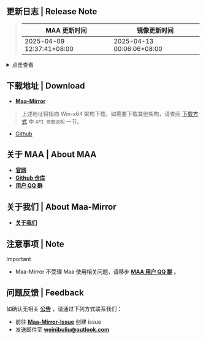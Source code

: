 ## 更新日志 | Release Note
> MAA 更新时间 | 镜像更新时间
> --- | ---
> 2025-04-09 12:37:41+08:00 | 2025-04-13 00:06:06+08:00

<details>

<summary>点击查看</summary>

### Highlight

本次更新我们带来了全新的导航系统与视觉体验升级，并持续优化错误反馈机制，让牛牛更聪明更贴心！

#### 主线导航系统更新

国服新版 UI 导航系统已实装适配（注：第 15 章与 OF-1 因关卡结构特殊暂未支持导航），例如 `1-7`、`R8-11`、`12-17 磨难` 均支持自动导航到关卡。

现在牛牛能更精准识别主界面入口逻辑，自动作战时遇到路径变动也不会迷路啦~

#### 随附资源更新

本次版本随附游戏资源更新至【离解复合#0408】，新主线关卡现已支持自动战斗，欢迎到 <https://prts.plus/> 查看大佬们的作业（注：作业站暂不支持筛选第 15 章关卡）

#### 视觉体验升级

全新【背景设置】面板现已加入豪华套餐！你可以：

- 自定义壁纸并实时显示效果
- 调节背景透明度打造朦胧美
- 开启高斯模糊获得毛玻璃质感

（悄悄说：设置路径在【设置】→【背景设置】，快去试试吧！）

#### 信息反馈优化

新增 MirrorChyan 镜像服务的错误代码提示，至少能让你知道锅是谁背。

SMTP 邮件通知也已支持 HTML 彩色标记，可以在邮件里显示和 MAA 中一样的彩色信息咯~

#### 问题反馈优化

在 MAA 的【设置】界面，新增了“问题反馈”一节，用户可以使用【生成日志压缩包】按钮一键打包日志，然后使用【打开日志文件夹】按钮找到日志压缩包。

这样，大家在反馈问题时应该都会记得带上日志吧，**应该都会吧（盯）**

#### 关键问题修复

- 修复了第15章自动战斗失效的小 bug
- 会客室现在可以愉快地赠送线索啦，如果牛牛翻了 10 页，或是翻到最后一页，也找不到缺对应线索的好友，就会把线索送给当前页第一个好友
- 肉鸽难度选择界面显示逻辑更加清晰直观

----

以下是详细内容：

### 新增 | New

* 支持新 UI 主线导航 (#12278) `@`ABA2396
* 添加控件半透明背景色，新增自定义背景 (#12204) `@`ABA2396 `@`status102
* 新增 MirrorChyan ErrorCode 提示 (#12202) `@`ABA2396
* 调整下载来源提示 (#12156) `@`MistEO
* Mac 任务列表支持多个开始唤醒，以实现多账号 (#12144) `@`hguandl
* Telegram Topic notification (#12188) `@`Constrat
* YoStarEN Sarkaz theme + JP and KR template optimization `@`Constrat
* SSS#6 for EN (#12168) `@`dragonheart107
* EN Siege Alter gamedata `@`Constrat
* YostarEN/JP/KR GO navigation `@`Constrat `@`Manicsteiner `@`HX3N

### 改进 | Improved

* 资源更新换一个解压目录 (#12153) `@`MistEO
* 自动战斗开始前仅移除相似的召唤物头像缓存 `@`status102
* 优化肉鸽难度选择显示 `@`ABA2396

### 修复 | Fix

* 自动战斗-战斗列表 突袭难度切换失效 `@`status102
* wpf 外服资源加载错误 `@`status102
* 修复资源/肉鸽导航 (#12266) `@`ABA2396
* 保全开始部署 点击过快导致点击无效 (#12185) `@`Daydreamer114
* 自动战斗在开启战斗列表时导入作业后，关闭战斗列表开始任务时作业使用错误 `@`status102
* 15章 自动战斗 `@`ABA2396
* 钼铅识别错误 `@`ABA2396
* 线索翻页限制 10 次，超出次数或未识别到下一页强制给当页第一个好友送线索 `@`ABA2396
* mac下选择难度 999 导致卡死 (#12235) `@`Alan-Charred
* 修复宿舍填充干员时不经过检测盲点首位干员的问题 (#12234) `@`Alan-Charred
* 繁中服生息演算無法讀檔 (#12230) `@`momomochi987
* CheckLevelMax ocr target "-" -> digits (#12223) `@`BxFS
* YostarKR lower StartToVisit templThreshold (#12193) `@`HX3N
* SSS#6 directional EC and branches `@`Constrat
* 繁中服_生息演算組裝道具後卡住 (#12182) `@`momomochi987 `@`Daydreamer114

### 文档 | Docs

* 添加ci文档 (#11924) `@`SherkeyXD `@`Rbqwow
* 调整新手上路步骤顺序 (#12228) `@`Rbqwow
* add space `@`MistEO

### 其他 | Other

* handle leak `@`dantmnf
* 开始作战 `@`ABA2396
* 自动更新 `@`hguandl
* 控制中枢模板mask (#12177) `@`Daydreamer114
* warning SA1413 in Telegram notifications `@`Constrat
* xaml requires &#160; `@`Constrat
* update version.json on Arknights-Tile-Pos changes fix 43c672df541bae77b484c2faeb23c4522230e3ca `@`Constrat
* roguelike already left encounter check and return from map screen (#12088) `@`BxFS
* prettier formatting `@`Constrat
* revert infrast.json temporary `@`MistEO
* 外部通知 SMTP 与 Qmsg 输入框样式错误 `@`ABA2396
* 落了个 ResetRecruitVariables `@`ABA2396
* 其他地图数据修复 `@`status102
* 主线 15 章地图修复 `@`status102
* 反转右键效果时更新 tooltip 悬浮提示 `@`ABA2396
* check nightly version with mirrorchyan (#12173) `@`MistEO
* overseas (JP & KR) data (#12274) `@`Constrat
* 添加自定义任务，仅在 debug 模式下可见入口 `@`ABA2396
* 调整主任务勾选框显示 (#12283) `@`ABA2396
* Wpf CustomTask 序列化 (#12264) `@`status102
* 繁中服「生路」活動導航 (#12224) `@`momomochi987
* gpu 选项禁用滚轮切换 `@`ABA2396
* 移除过时的重连代码 `@`ABA2396
* 繁中服_聲浪安保派駐_定向導能元件 (#12174) `@`momomochi987
* Wpf肉鸽任务序列化 (#12124) `@`status102
* 添加一个临时定时 (#12243) `@`ABA2396
* 将密码框样式独立出来 `@`ABA2396
* 提前适应新 UI 的资源关卡和肉鸽图标 `@`ABA2396
* 给反转 CheckBox 加个样式 `@`ABA2396
* 添加背景模糊半径滑块 `@`ABA2396
* 添加反转主任务右键单击效果勾选项 `@`ABA2396
* 调整背景模糊默认半径 `@`ABA2396
* 可修改 gui.json 自定义 Background 模糊半径 `@`ABA2396
* YostarKR ocr and UI updates (#12284) `@`HX3N
* YostarJP clue and GUI updates (#12276) `@`Manicsteiner
* fix version time `@`MistEO
* update en-bug-report template `@`Daydreamer114
* YostarKR Sarkaz Theme (#12220) `@`HX3N
* YostarJP Sarkaz Theme (#12216) `@`Manicsteiner
* YostarJP 琳琅诗怀雅 ocr fix (#12219) `@`Manicsteiner
* update wording about mirrorchyan (#12208) `@`MistEO
* add delay pre UnlockClues `@`Constrat
* YostarKR SSS#6 BuffChoose (#12191) `@`HX3N
* update issue_template to remove new lines for EN `@`Constrat
* tweak SSS files for global `@`Constrat
* tweaked SSS copilot operators output `@`Constrat
* add space after `:` `@`Constrat
* YostarJP EnterInfrastDelicious (#12176) `@`Manicsteiner
* set output to UTF_8 for ResourceUpdater `@`Constrat
* manual update version `@`MistEO
* bump maa-cli to 0.5.4 (#12091) `@`wangl-cc

**Full Changelog**: [v5.14.1 -> v5.15.0](https://github.com/MaaAssistantArknights/MaaAssistantArknights/compare/v5.14.1...v5.15.0)


</details>

## 下载地址 | Download
- **[Maa-Mirror](https://maa.mmirror.top/arch=win-x64?ver=v5.15.0)**
> 上述地址将指向 Win-x64 架构下载。如需要下载其他架构，请查阅 [下载方式](https://mmirror.top/download.html) 中 `API 参数说明` 一节。
- [Github](https://github.com/MaaAssistantArknights/MaaAssistantArknights/releases/v5.15.0)

## 关于 MAA | About MAA
- **[官网](https://maa.plus)**
- **[Github 仓库](https://github.com/MaaAssistantArknights/MaaAssistantArknights)**
- **[用户 QQ 群](https://ota.maa.plus/MaaAssistantArknights/api/qqgroup)**

## 关于我们 | About Maa-Mirror
- **[关于我们](https://mmirror.top/about.html)**

## 注意事项 | Note
> [!IMPORTANT]
> - Maa-Mirror 不受理 Maa 使用相关问题，请移步 **[MAA 用户 QQ 群](https://ota.maa.plus/MaaAssistantArknights/api/qqgroup)** 。

## 问题反馈 | Feedback
如确认无相关 **[公告](https://mmirror.top/post/gong-gao.html)** ，请通过下列方式联系我们：
- 前往 **[Maa-Mirror-Issue](https://github.com/MaaMirror/Maa-Mirror-Issue/issues)** 创建 issue
- 发送邮件至 **<a href="mailto:weinibuliu@outlook.com">weinibuliu@outlook.com</a>**
